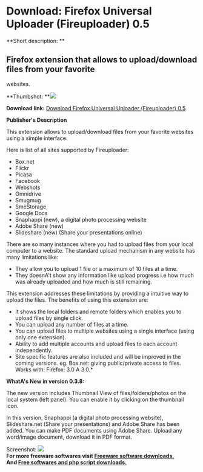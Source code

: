 # Download: Firefox Universal Uploader (Fireuploader) 0.5

**Short description: **

## Firefox extension that allows to upload/download files from your favorite
websites.

  
**Thumbshot: **![](http://www.freewarefiles.com/screenshot/fireuploader_md.jpg)   
  
**Download link:** [Download Firefox Universal Uploader (Fireuploader) 0.5](http://freesoftwares.boysofts.com/Firefox-Universal-Uploader-Fireuploader_program_44779.html)  
  

**Publisher's Description**  
  

This extension allows to upload/download files from your favorite websites
using a simple interface.

Here is list of all sites supported by Fireuploader:

  * Box.net 
  * Flickr 
  * Picasa 
  * Facebook 
  * Webshots 
  * Omnidrive 
  * Smugmug 
  * SmeStorage 
  * Google Docs 
  * Snaphappi (new), a digital photo processing website 
  * Adobe Share (new) 
  * Slideshare (new) (Share your presentations online) 

There are so many instances where you had to upload files from your local
computer to a website. The standard upload mechanism in any website has many
limitations like:

  * They allow you to upload 1 file or a maximum of 10 files at a time. 
  * They doesnA't show any information like upload progress i.e how much was already uploaded and how much is still remaining. 

This extension addresses these limitations by providing a intuitive way to
upload the files. The benefits of using this extension are:

  * It shows the local folders and remote folders which enables you to upload files by single click. 
  * You can upload any number of files at a time. 
  * You can upload files to multiple websites using a single interface (using only one extension). 
  * Ability to add multiple accounts and upload files to each account independently. 
  * Site specific features are also included and will be improved in the coming versions. eg. Box.net: giving public/private access to files. 
Works with: Firefox: 3.0 A 3.0.*

**WhatA's New in version 0.3.8:**

The new version includes Thumbnail View of files/folders/photos on the local
system (left panel). You can enable it by clicking on the thumbnail icon.

In this version, Snaphappi (a digital photo processing website),
Slideshare.net (Share your presentations) and Adobe Share has been added. You
can make PDF documents using Adobe Share. Upload any word/image document,
download it in PDF format.

  
  
Screenshot: ![](http://www.freewarefiles.com/screenshot/fireuploader.jpg)  
**For more freeware softwares visit [Freeware software downloads.](http://freesoftwares.boysofts.com/)**   
**And [Free softwares and php script downloads.](http://www.boysofts.com/)**

